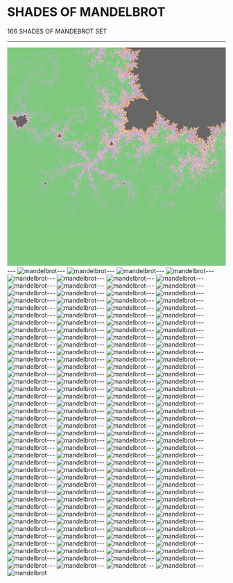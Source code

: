 # SHADES OF MANDELBROT

166 SHADES OF MANDEBROT SET

---
![mandelbrot](shades/mandelbrot001.png)---
![mandelbrot](mandelbrot002.png)---
![mandelbrot](mandelbrot003.png)---
![mandelbrot](mandelbrot004.png)---
![mandelbrot](mandelbrot005.png)---
![mandelbrot](mandelbrot006.png)---
![mandelbrot](mandelbrot007.png)---
![mandelbrot](mandelbrot008.png)---
![mandelbrot](mandelbrot009.png)---
![mandelbrot](mandelbrot0010.png)---
![mandelbrot](mandelbrot0011.png)---
![mandelbrot](mandelbrot0012.png)---
![mandelbrot](mandelbrot0013.png)---
![mandelbrot](mandelbrot0014.png)---
![mandelbrot](mandelbrot0015.png)---
![mandelbrot](mandelbrot0016.png)---
![mandelbrot](mandelbrot0017.png)---
![mandelbrot](mandelbrot0018.png)---
![mandelbrot](mandelbrot0019.png)---
![mandelbrot](mandelbrot0020.png)---
![mandelbrot](mandelbrot0021.png)---
![mandelbrot](mandelbrot0022.png)---
![mandelbrot](mandelbrot0023.png)---
![mandelbrot](mandelbrot0024.png)---
![mandelbrot](mandelbrot0025.png)---
![mandelbrot](mandelbrot0026.png)---
![mandelbrot](mandelbrot0027.png)---
![mandelbrot](mandelbrot0028.png)---
![mandelbrot](mandelbrot0029.png)---
![mandelbrot](mandelbrot0030.png)---
![mandelbrot](mandelbrot0031.png)---
![mandelbrot](mandelbrot0032.png)---
![mandelbrot](mandelbrot0033.png)---
![mandelbrot](mandelbrot0034.png)---
![mandelbrot](mandelbrot0035.png)---
![mandelbrot](mandelbrot0036.png)---
![mandelbrot](mandelbrot0037.png)---
![mandelbrot](mandelbrot0038.png)---
![mandelbrot](mandelbrot0039.png)---
![mandelbrot](mandelbrot0040.png)---
![mandelbrot](mandelbrot0041.png)---
![mandelbrot](mandelbrot0042.png)---
![mandelbrot](mandelbrot0043.png)---
![mandelbrot](mandelbrot0044.png)---
![mandelbrot](mandelbrot0045.png)---
![mandelbrot](mandelbrot0046.png)---
![mandelbrot](mandelbrot0047.png)---
![mandelbrot](mandelbrot0048.png)---
![mandelbrot](mandelbrot0049.png)---
![mandelbrot](mandelbrot0050.png)---
![mandelbrot](mandelbrot0051.png)---
![mandelbrot](mandelbrot0052.png)---
![mandelbrot](mandelbrot0053.png)---
![mandelbrot](mandelbrot0054.png)---
![mandelbrot](mandelbrot0055.png)---
![mandelbrot](mandelbrot0056.png)---
![mandelbrot](mandelbrot0057.png)---
![mandelbrot](mandelbrot0058.png)---
![mandelbrot](mandelbrot0059.png)---
![mandelbrot](mandelbrot0060.png)---
![mandelbrot](mandelbrot0061.png)---
![mandelbrot](mandelbrot0062.png)---
![mandelbrot](mandelbrot0063.png)---
![mandelbrot](mandelbrot0064.png)---
![mandelbrot](mandelbrot0065.png)---
![mandelbrot](mandelbrot0066.png)---
![mandelbrot](mandelbrot0067.png)---
![mandelbrot](mandelbrot0068.png)---
![mandelbrot](mandelbrot0069.png)---
![mandelbrot](mandelbrot0070.png)---
![mandelbrot](mandelbrot0071.png)---
![mandelbrot](mandelbrot0072.png)---
![mandelbrot](mandelbrot0073.png)---
![mandelbrot](mandelbrot0074.png)---
![mandelbrot](mandelbrot0075.png)---
![mandelbrot](mandelbrot0076.png)---
![mandelbrot](mandelbrot0077.png)---
![mandelbrot](mandelbrot0078.png)---
![mandelbrot](mandelbrot0079.png)---
![mandelbrot](mandelbrot0080.png)---
![mandelbrot](mandelbrot0081.png)---
![mandelbrot](mandelbrot0082.png)---
![mandelbrot](mandelbrot0083.png)---
![mandelbrot](mandelbrot0084.png)---
![mandelbrot](mandelbrot0085.png)---
![mandelbrot](mandelbrot0086.png)---
![mandelbrot](mandelbrot0087.png)---
![mandelbrot](mandelbrot0088.png)---
![mandelbrot](mandelbrot0089.png)---
![mandelbrot](mandelbrot0090.png)---
![mandelbrot](mandelbrot0091.png)---
![mandelbrot](mandelbrot0092.png)---
![mandelbrot](mandelbrot0093.png)---
![mandelbrot](mandelbrot0094.png)---
![mandelbrot](mandelbrot0095.png)---
![mandelbrot](mandelbrot0096.png)---
![mandelbrot](mandelbrot0097.png)---
![mandelbrot](mandelbrot0098.png)---
![mandelbrot](mandelbrot0099.png)---
![mandelbrot](mandelbrot00100.png)---
![mandelbrot](mandelbrot00101.png)---
![mandelbrot](mandelbrot00102.png)---
![mandelbrot](mandelbrot00103.png)---
![mandelbrot](mandelbrot00104.png)---
![mandelbrot](mandelbrot00105.png)---
![mandelbrot](mandelbrot00106.png)---
![mandelbrot](mandelbrot00107.png)---
![mandelbrot](mandelbrot00108.png)---
![mandelbrot](mandelbrot00109.png)---
![mandelbrot](mandelbrot00110.png)---
![mandelbrot](mandelbrot00111.png)---
![mandelbrot](mandelbrot00112.png)---
![mandelbrot](mandelbrot00113.png)---
![mandelbrot](mandelbrot00114.png)---
![mandelbrot](mandelbrot00115.png)---
![mandelbrot](mandelbrot00116.png)---
![mandelbrot](mandelbrot00117.png)---
![mandelbrot](mandelbrot00118.png)---
![mandelbrot](mandelbrot00119.png)---
![mandelbrot](mandelbrot00120.png)---
![mandelbrot](mandelbrot00121.png)---
![mandelbrot](mandelbrot00122.png)---
![mandelbrot](mandelbrot00123.png)---
![mandelbrot](mandelbrot00124.png)---
![mandelbrot](mandelbrot00125.png)---
![mandelbrot](mandelbrot00126.png)---
![mandelbrot](mandelbrot00127.png)---
![mandelbrot](mandelbrot00128.png)---
![mandelbrot](mandelbrot00129.png)---
![mandelbrot](mandelbrot00130.png)---
![mandelbrot](mandelbrot00131.png)---
![mandelbrot](mandelbrot00132.png)---
![mandelbrot](mandelbrot00133.png)---
![mandelbrot](mandelbrot00134.png)---
![mandelbrot](mandelbrot00135.png)---
![mandelbrot](mandelbrot00136.png)---
![mandelbrot](mandelbrot00137.png)---
![mandelbrot](mandelbrot00138.png)---
![mandelbrot](mandelbrot00139.png)---
![mandelbrot](mandelbrot00140.png)---
![mandelbrot](mandelbrot00141.png)---
![mandelbrot](mandelbrot00142.png)---
![mandelbrot](mandelbrot00143.png)---
![mandelbrot](mandelbrot00144.png)---
![mandelbrot](mandelbrot00145.png)---
![mandelbrot](mandelbrot00146.png)---
![mandelbrot](mandelbrot00147.png)---
![mandelbrot](mandelbrot00148.png)---
![mandelbrot](mandelbrot00149.png)---
![mandelbrot](mandelbrot00150.png)---
![mandelbrot](mandelbrot00151.png)---
![mandelbrot](mandelbrot00152.png)---
![mandelbrot](mandelbrot00153.png)---
![mandelbrot](mandelbrot00154.png)---
![mandelbrot](mandelbrot00155.png)---
![mandelbrot](mandelbrot00156.png)---
![mandelbrot](mandelbrot00157.png)---
![mandelbrot](mandelbrot00158.png)---
![mandelbrot](mandelbrot00159.png)---
![mandelbrot](mandelbrot00160.png)---
![mandelbrot](mandelbrot00161.png)---
![mandelbrot](mandelbrot00162.png)---
![mandelbrot](mandelbrot00163.png)---
![mandelbrot](mandelbrot00164.png)---
![mandelbrot](mandelbrot00165.png)---
![mandelbrot](mandelbrot00166.png)